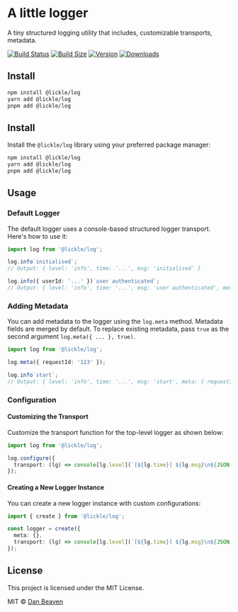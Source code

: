 # A little logger

A tiny structured logging utility that includes, customizable transports, metadata.

[![Build Status](https://img.shields.io/github/actions/workflow/status/Pingid/lickle-log/test.yml?branch=main&style=flat&colorA=000000&colorB=000000)](https://github.com/Pingid/lickle-log/actions?query=workflow:Test)
[![Build Size](https://img.shields.io/bundlephobia/minzip/@lickle/log?label=bundle%20size&style=flat&colorA=000000&colorB=000000)](https://bundlephobia.com/result?p=@lickle/log)
[![Version](https://img.shields.io/npm/v/@lickle/log?style=flat&colorA=000000&colorB=000000)](https://www.npmjs.com/package/@lickle/log)
[![Downloads](https://img.shields.io/npm/dt/@lickle/log.svg?style=flat&colorA=000000&colorB=000000)](https://www.npmjs.com/package/@lickle/log)

## Install

```bash
npm install @lickle/log
yarn add @lickle/log
pnpm add @lickle/log
```

## Install

Install the `@lickle/log` library using your preferred package manager:

```bash
npm install @lickle/log
yarn add @lickle/log
pnpm add @lickle/log
```

## Usage

### Default Logger

The default logger uses a console-based structured logger transport. Here's how to use it:

```typescript
import log from '@lickle/log';

log.info`initialised`;
// Output: { level: 'info', time: '...', msg: 'initialised' }

log.info({ userId: '...' })`user authenticated`;
// Output: { level: 'info', time: '...', msg: 'user authenticated', meta: { userId: '...' } }
```

### Adding Metadata

You can add metadata to the logger using the `log.meta` method. Metadata fields are merged by default. To replace existing metadata, pass `true` as the second argument `log.meta({ ... }, true)`.

```typescript
import log from '@lickle/log';

log.meta({ requestId: '123' });

log.info`start`;
// Output: { level: 'info', time: '...', msg: 'start', meta: { requestId: '123' } }
```

### Configuration

#### Customizing the Transport

Customize the transport function for the top-level logger as shown below:

```typescript
import log from '@lickle/log';

log.configure({
  transport: (lg) => console[lg.level](`[${lg.time}] ${lg.msg}\n${JSON.stringify(lg.meta)}`),
});
```

#### Creating a New Logger Instance

You can create a new logger instance with custom configurations:

```typescript
import { create } from '@lickle/log';

const logger = create({
  meta: {},
  transport: (lg) => console[lg.level](`[${lg.time}] ${lg.msg}\n${JSON.stringify(lg.meta)}`),
});
```

## License

This project is licensed under the MIT License.

MIT © [Dan Beaven](https://github.com/Pingid)

